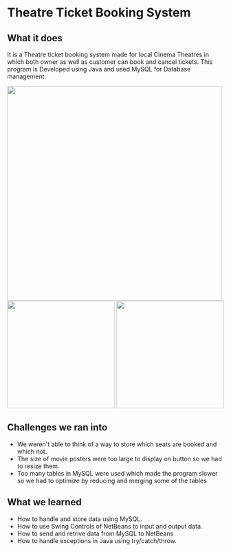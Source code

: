 # Theatre Ticket Booking System

## What it does
It is a Theatre ticket booking system made for local Cinema Theatres in which both owner as well as customer can book and cancel tickets. This program is Developed using Java and used MySQL for Database management.

<img src="https://i.imgur.com/hcwqCvK.png" height="500">    <img src="https://i.imgur.com/9WNZSsh.png" width="250">    <img src="https://i.imgur.com/L3ZIWTG.png" width="250"> 

## Challenges we ran into

- We weren't able to think of a way to store which seats are booked and which not.
- The size of movie posters were too large to display on button so we had to resize them.
- Too many tables in MySQL were used which made the program slower so we had to optimize by reducing and merging some of the tables


## What we learned

- How to handle and store data using MySQL.
- How to use Swing Controls of NetBeans to input and output data.
- How to send and retrive data from MySQL to NetBeans
- How to handle exceptions in Java using try/catch/throw.


